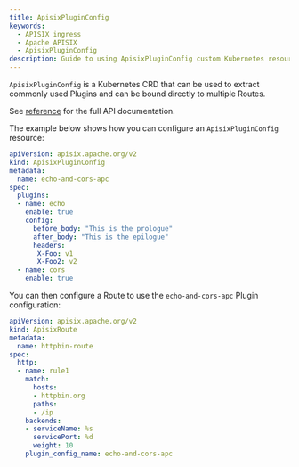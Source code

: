 ```yaml
---
title: ApisixPluginConfig
keywords:
  - APISIX ingress
  - Apache APISIX
  - ApisixPluginConfig
description: Guide to using ApisixPluginConfig custom Kubernetes resource.
---
```


`ApisixPluginConfig` is a Kubernetes CRD that can be used to extract commonly used Plugins and can be bound directly to multiple Routes.

See [reference](https://apisix.apache.org/docs/ingress-controller/references/apisix_pluginconfig_v2) for the full API documentation.

The example below shows how you can configure an `ApisixPluginConfig` resource:

```yaml
apiVersion: apisix.apache.org/v2
kind: ApisixPluginConfig
metadata:
  name: echo-and-cors-apc
spec:
  plugins:
  - name: echo
    enable: true
    config:
      before_body: "This is the prologue"
      after_body: "This is the epilogue"
      headers:
       X-Foo: v1
       X-Foo2: v2
  - name: cors
    enable: true
```

You can then configure a Route to use the `echo-and-cors-apc` Plugin configuration:

```yaml
apiVersion: apisix.apache.org/v2
kind: ApisixRoute
metadata:
  name: httpbin-route
spec:
  http:
  - name: rule1
    match:
      hosts:
      - httpbin.org
      paths:
      - /ip
    backends:
    - serviceName: %s
      servicePort: %d
      weight: 10
    plugin_config_name: echo-and-cors-apc
```
